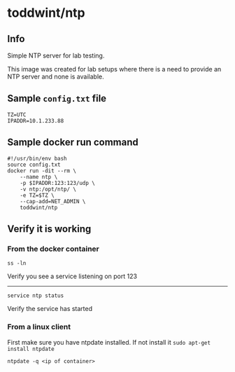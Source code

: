 # toddwint/ntp

## Info

Simple NTP server for lab testing.

This image was created for lab setups where there is a need to provide an NTP server and none is available.

## Sample `config.txt` file

```
TZ=UTC
IPADDR=10.1.233.88
```

## Sample docker run command

```
#!/usr/bin/env bash
source config.txt
docker run -dit --rm \
    --name ntp \
    -p $IPADDR:123:123/udp \
    -v ntp:/opt/ntp/ \
    -e TZ=$TZ \
    --cap-add=NET_ADMIN \
    toddwint/ntp
```

## Verify it is working

### From the docker container

```
ss -ln
```

Verify you see a service listening on port 123

- - -

```
service ntp status
```

Verify the service has started


### From a linux client

First make sure you have ntpdate installed.  If not install it `sudo apt-get install ntpdate`

```
ntpdate -q <ip of container>
```
